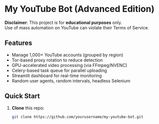 # My YouTube Bot (Advanced Edition)

**Disclaimer**: This project is for **educational purposes** only.  
Use of mass automation on YouTube can violate their Terms of Service.

## Features
- Manage 1,000+ YouTube accounts (grouped by region)
- Tor-based proxy rotation to reduce detection
- GPU-accelerated video processing (via FFmpeg/NVENC)
- Celery-based task queue for parallel uploading
- Streamlit dashboard for real-time monitoring
- Random user agents, random intervals, headless Selenium

## Quick Start

1. **Clone** this repo:
   ```bash
   git clone https://github.com/yourusername/my-youtube-bot.git
